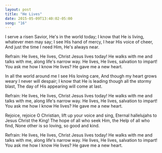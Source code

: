 ```yaml
---
layout: post
title: "He Lives"
date: 2015-05-09T13:40:02-05:00
song: "16"
---
```


I serve a risen Savior, He's in the world today;
I know that He is living, whatever men may say;
I see His hand of mercy, I hear His voice of cheer,
And just the time I need Him, He's always near.

Refrain:
He lives, He lives, Christ Jesus lives today!
He walks with me and talks with me, along life's narrow way.
He lives, He lives, salvation to impart!
You ask me how I know He lives?
He gave me a new heart.

In all the world around me I see His loving care,
And though my heart grows weary I never will despair;
I know that He is leading though all the stormy blast,
The day of His appearing will come at last.

Refrain:
He lives, He lives, Christ Jesus lives today!
He walks with me and talks with me, along life's narrow way.
He lives, He lives, salvation to impart!
You ask me how I know He lives?
He gave me a new heart.

Rejoice, rejoice O Christian, lift up your voice and sing,
Eternal hallelujahs to Jesus Christ the King!
The hope of all who seek Him, the Help of all who find,
None other is so loving, so good and kind.

Refrain:
He lives, He lives, Christ Jesus lives today!
He walks with me and talks with me, along life's narrow way.
He lives, He lives, salvation to impart!
You ask me how I know He lives?
He gave me a new heart.
